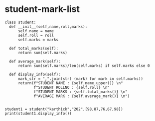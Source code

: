 # student-mark-list

    class student:
      def __init__(self,name,roll,marks):
          self.name = name
          self.roll = roll
          self.marks = marks
          
      def total_marks(self):
          return sum(self.marks)  
      
      def average_mark(self):
          return sum(self.marks)/len(self.marks) if self.marks else 0
      
      def display_info(self):
          mark_str = ",".join(str( (mark) for mark in self.marks))
          return(f"STUDENT NAME : {self.name.upper()} \n"
                 f"STUDENT ROLLNO : {self.roll} \n"
                 f"STUDENT MARKS : {self.total_marks()} \n"
                 f"AVERAGE MARK : {self.average_mark()} \n")
          
          
    student1 = student("karthick","202",[98,87,76,67,98])
    print(student1.display_info()) 
           
                 
      
          
          
          
          
